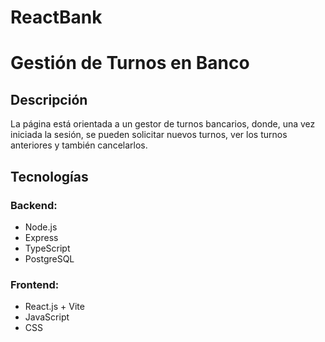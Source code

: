 # ReactBank
# Gestión de Turnos en Banco

## Descripción
La página está orientada a un gestor de turnos bancarios, donde, una vez iniciada la sesión, se pueden solicitar nuevos turnos, ver los turnos anteriores y también cancelarlos.

## Tecnologías
### Backend:
- Node.js
- Express
- TypeScript
- PostgreSQL

### Frontend:
- React.js + Vite
- JavaScript
- CSS
